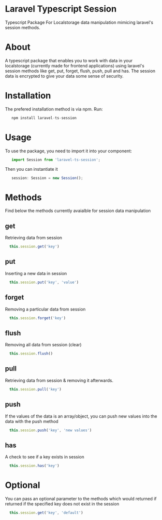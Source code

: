 # Laravel Typescript Session
Typescript Package For Localstorage data manipulation mimicing laravel's session methods.

# About
A typescript package that enables you to work with data in your localstorage (currently made for frontend applications) using laravel's session methods like get, put, forget, flush, push, pull and has. The session data is encrypted to give your data some sense of security.

# Installation
The prefered installation method is via npm. Run:
```js
   npm install laravel-ts-session
```

# Usage
To use the package, you need to import it into your component:
```js
   import Session from 'laravel-ts-session';
```

Then you can instantiate it
```js
   session: Session = new Session();
```

# Methods
Find below the methods currently avaialble for session data manipulation

## get
Retrieving data from session
```js
  this.session.get('key')
```

## put
Inserting a new data in session
```js
  this.session.put('key', 'value')
```

## forget
Removing a particular data from session
```js
  this.session.forget('key')
```

## flush
Removing all data from session (clear)
```js
  this.session.flush()
```

## pull
Retrieving data from session & removing it afterwards.
```js
  this.session.pull('key')
```

## push
If the values of the data is an array/object, you can push new values into the data with the push method
```js
  this.session.push('key', 'new values')
```

## has
A check to see if a key exists in session
```js
  this.session.has('key')
```

# Optional
You can pass an optional parameter to the methods which would returned if returned if the specified key does not exist in the session

```js
  this.session.get('key', 'default')
```
